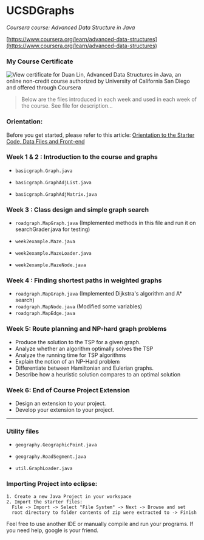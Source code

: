 # UCSDGraphs

_Coursera course: Advanced Data Structure in Java_

[https://www.coursera.org/learn/advanced-data-structures](https://www.coursera.org/learn/advanced-data-structures)

### My Course Certificate

![View certificate for Duan Lin, Advanced Data Structures in Java, an online non-credit course authorized by University of California San Diego and offered through Coursera](https://coursera-certificate-images.s3.amazonaws.com/XPTDYF2AA6SP)

> Below are the files introduced in each week and used in each week
> of the course. See file for description...

### Orientation:

Before you get started, please refer to this article: [Orientation to the Starter Code, Data Files and Front-end](https://github.com/LLancelot/UCSDGraphs/blob/master/Orientation%20to%20the%20Starter%20Code%2C%20Data%20Files%20and%20Front-end.md#orientation-to-the-starter-code-data-files-and-front-end)

### Week 1 & 2 : Introduction to the course and graphs

- ```basicgraph.Graph.java```

- ```basicgraph.GraphAdjList.java```

- ```basicgraph.GraphAdjMatrix.java```

### Week 3 : Class design and simple graph search

- ```roadgraph.MapGraph.java``` (Implemented methods in this file and run it on searchGrader.java for testing)

- ```week2example.Maze.java```

- ```week2example.MazeLoader.java```

- ```week2example.MazeNode.java```

### Week 4 : Finding shortest paths in weighted graphs

- ```roadgraph.MapGraph.java``` (Implemented Dijkstra's algorithm and A* search)
- ```roadgraph.MapNode.java``` (Modified some variables)
- ```roadgraph.MapEdge.java```

### Week 5: Route planning and NP-hard graph problems

- Produce the solution to the TSP for a given graph.
- Analyze whether an algorithm optimally solves the TSP
- Analyze the running time for TSP algorithms
- Explain the notion of an NP-Hard problem
- Differentiate between Hamiltonian and Eulerian graphs.
- Describe how a heuristic solution compares to an optimal solution

### Week 6: End of Course Project Extension

- Design an extension to your project.
- Develop your extension to your project.

----------------------

### Utility files

- ```geography.GeographicPoint.java```

- ```geography.RoadSegment.java```

- ```util.GraphLoader.java```

### Importing Project into eclipse:

	1. Create a new Java Project in your workspace
	2. Import the starter files:
	  File -> Import -> Select "File System" -> Next -> Browse and set 
	  root directory to folder contents of zip were extracted to -> Finish

Feel free to use another IDE or manually compile and run your programs.
If you need help, google is your friend.